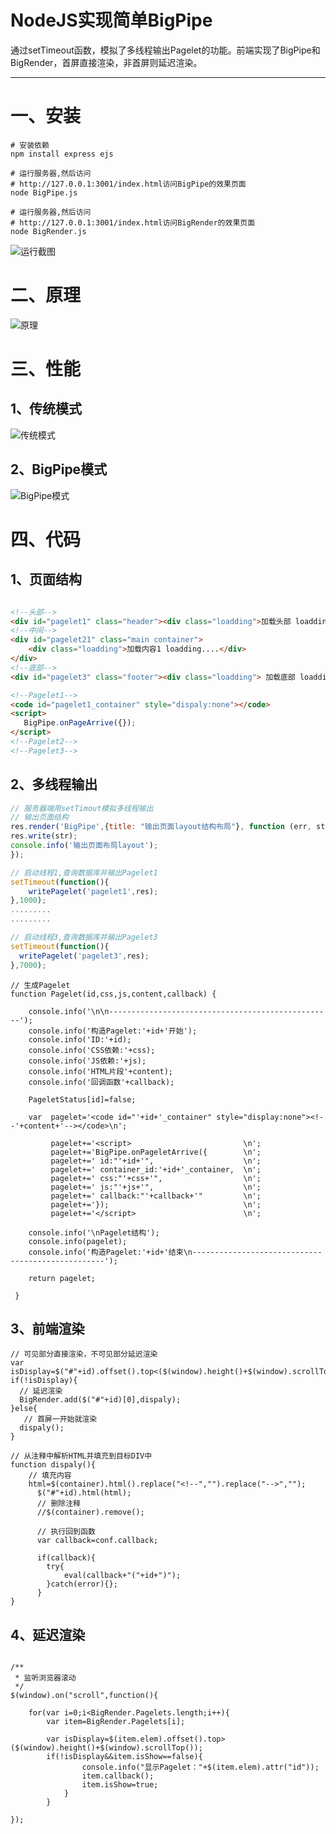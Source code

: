 # NodeJS实现简单BigPipe

通过setTimeout函数，模拟了多线程输出Pagelet的功能。前端实现了BigPipe和BigRender，首屏直接渲染，非首屏则延迟渲染。


---


# 一、安装

```
# 安装依赖
npm install express ejs 
```

```
# 运行服务器,然后访问 
# http://127.0.0.1:3001/index.html访问BigPipe的效果页面
node BigPipe.js 
```

```
# 运行服务器,然后访问 
# http://127.0.0.1:3001/index.html访问BigRender的效果页面
node BigRender.js 
```
![运行截图][1]
# 二、原理
![原理][2]



# 三、性能

## 1、传统模式
![传统模式][3]

## 2、BigPipe模式
![BigPipe模式][4]

# 四、代码

## 1、页面结构
``` html

<!--头部-->
<div id="pagelet1" class="header"><div class="loadding">加载头部 loadding....</div></div>
<!--中间-->
<div id="pagelet21" class="main container">
    <div class="loadding">加载内容1 loadding....</div>
</div>
<!--底部-->
<div id="pagelet3" class="footer"><div class="loadding"> 加载底部 loadding....</div></div>

<!--Pagelet1-->
<code id="pagelet1_container" style="dispaly:none"></code>
<script>
   BigPipe.onPageArrive({});
</script>
<!--Pagelet2-->
<!--Pagelet3-->


```

## 2、多线程输出
``` javascript
// 服务器端用setTimout模拟多线程输出
// 输出页面结构
res.render('BigPipe',{title: "输出页面layout结构布局"}, function (err, str) {
res.write(str);
console.info('输出页面布局layout');
});

// 启动线程1,查询数据库并输出Pagelet1
setTimeout(function(){
	writePagelet('pagelet1',res);
},1000);
.........
.........

// 启动线程3,查询数据库并输出Pagelet3
setTimeout(function(){
  writePagelet('pagelet3',res);
},7000);
```

```
// 生成Pagelet
function Pagelet(id,css,js,content,callback) {
	
	console.info('\n\n--------------------------------------------------');
	console.info('构造Pagelet:'+id+'开始');
	console.info('ID:'+id);
	console.info('CSS依赖:'+css);
	console.info('JS依赖:'+js);
	console.info('HTML片段'+content);
	console.info('回调函数'+callback);
	
	PageletStatus[id]=false;
	
	var  pagelet='<code id="'+id+'_container" style="display:none"><!--'+content+'--></code>\n';
	
		 pagelet+='<script>                         \n';
		 pagelet+='BigPipe.onPageletArrive({        \n';
		 pagelet+='	id:"'+id+'",                    \n';
		 pagelet+='	container_id:'+id+'_container,  \n';
		 pagelet+='	css:"'+css+'",                  \n';
		 pagelet+='	js:"'+js+'",                    \n';
		 pagelet+='	callback:"'+callback+'"         \n';
		 pagelet+='});                              \n';
		 pagelet+='</script>                        \n';
	
	console.info('\nPagelet结构');	
	console.info(pagelet);
	console.info('构造Pagelet:'+id+'结束\n--------------------------------------------------');
	
	return pagelet;
			
 }
```

## 3、前端渲染
```
// 可见部分直接渲染，不可见部分延迟渲染
var isDisplay=$("#"+id).offset().top<($(window).height()+$(window).scrollTop()-10);
if(!isDisplay){
  // 延迟渲染
  BigRender.add($("#"+id)[0],dispaly);
}else{
   // 首屏一开始就渲染
  dispaly();
}

// 从注释中解析HTML并填充到目标DIV中
function dispaly(){
	// 填充内容
	html=$(container).html().replace("<!--","").replace("-->","");
	  $("#"+id).html(html);
	  // 删除注释
	  //$(container).remove();
	  
	  // 执行回到函数
	  var callback=conf.callback;
	  
	  if(callback){
		try{
			eval(callback+"("+id+")");
		}catch(error){};
	  }	
}
```
## 4、延迟渲染
```

/**
 * 监听浏览器滚动
 */
$(window).on("scroll",function(){
	
	for(var i=0;i<BigRender.Pagelets.length;i++){
		var item=BigRender.Pagelets[i];
			
	    var isDisplay=$(item.elem).offset().top>($(window).height()+$(window).scrollTop());
		if(!isDisplay&&item.isShow==false){
				console.info("显示Pagelet："+$(item.elem).attr("id"));
				item.callback();
				item.isShow=true;
			}
		}
    
});



```

  [1]: https://raw.githubusercontent.com/mircode/BigPipe/master/doc/img/index.png
  [2]: https://raw.githubusercontent.com/mircode/BigPipe/master/doc/img/%E5%9B%BE%E7%89%871.png
  [3]: https://raw.githubusercontent.com/mircode/BigPipe/master/doc/img/11.png
  [4]: https://raw.githubusercontent.com/mircode/BigPipe/master/doc/img/12.png